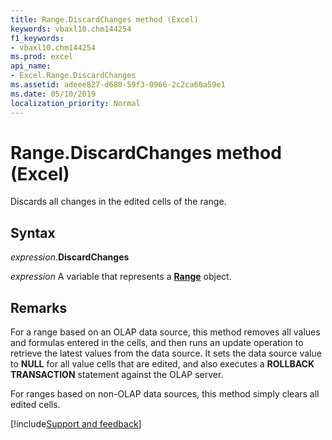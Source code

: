 ```yaml
---
title: Range.DiscardChanges method (Excel)
keywords: vbaxl10.chm144254
f1_keywords:
- vbaxl10.chm144254
ms.prod: excel
api_name:
- Excel.Range.DiscardChanges
ms.assetid: adeee827-d680-59f3-0966-2c2ca60a59e1
ms.date: 05/10/2019
localization_priority: Normal
---
```



# Range.DiscardChanges method (Excel)

Discards all changes in the edited cells of the range.


## Syntax

_expression_.**DiscardChanges**

_expression_ A variable that represents a **[Range](excel.range(object).md)** object.


## Remarks

For a range based on an OLAP data source, this method removes all values and formulas entered in the cells, and then runs an update operation to retrieve the latest values from the data source. It sets the data source value to **NULL** for all value cells that are edited, and also executes a **ROLLBACK TRANSACTION** statement against the OLAP server. 

For ranges based on non-OLAP data sources, this method simply clears all edited cells.



[!include[Support and feedback](~/includes/feedback-boilerplate.md)]
